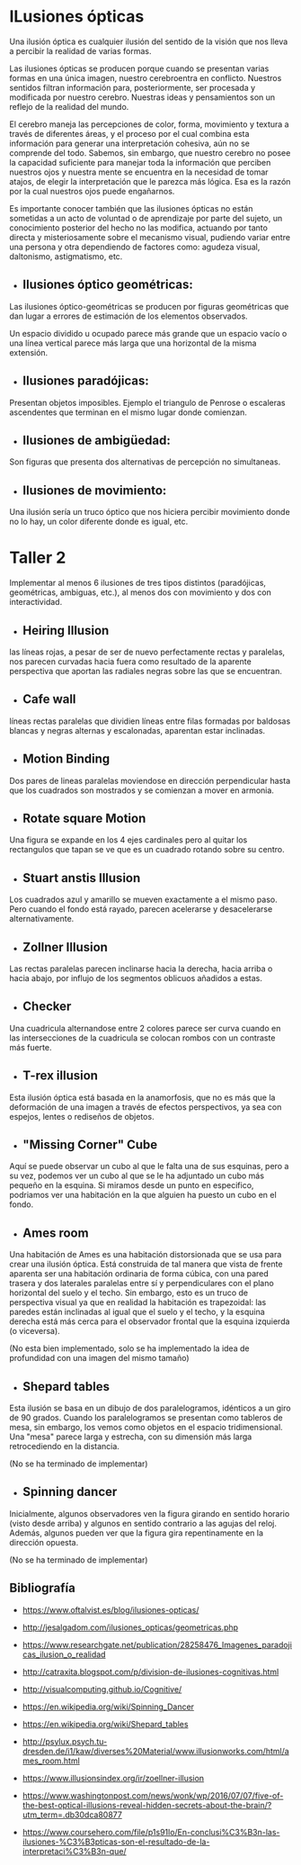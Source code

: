 # ILusiones ópticas

Una ilusión óptica es cualquier ilusión del sentido de la visión que nos lleva a percibir la realidad de varias formas.

Las ilusiones ópticas se producen porque cuando se presentan varias formas en una única imagen, nuestro cerebroentra en conflicto. Nuestros sentidos filtran información para, posteriormente, ser procesada y modificada por nuestro cerebro. Nuestras ideas y pensamientos son un reflejo de la realidad del mundo. 

El cerebro maneja las percepciones de color, forma, movimiento y textura a través de diferentes áreas, y el proceso por el cual combina esta información para generar una interpretación cohesiva, aún no se comprende del todo. Sabemos, sin embargo, que nuestro cerebro no posee la capacidad suficiente para manejar toda la información que perciben nuestros ojos y nuestra mente se encuentra en la necesidad de tomar atajos, de elegir la interpretación que le parezca más lógica. Esa es la razón por la cual nuestros ojos puede engañarnos.

Es importante conocer también que las ilusiones ópticas no están sometidas a un acto de voluntad o de aprendizaje por parte del sujeto, un conocimiento posterior del hecho no las modifica, actuando por tanto directa y misteriosamente sobre el mecanismo visual, pudiendo variar entre una persona y otra dependiendo de factores como: agudeza visual, daltonismo, astigmatismo, etc.

* ## Ilusiones óptico geométricas:

Las ilusiones óptico-geométricas se producen por figuras geométricas que dan lugar a errores de estimación de los elementos observados.

Un espacio dividido u ocupado parece más grande que un espacio vacío o una línea vertical parece más larga que una horizontal de la misma extensión.

* ## Ilusiones paradójicas:

Presentan objetos imposibles. Ejemplo el triangulo de Penrose o escaleras ascendentes que terminan en el mismo lugar donde comienzan.

* ## Ilusiones de ambigüedad:

Son figuras que presenta dos alternativas de percepción no simultaneas.

* ## Ilusiones de movimiento:

Una ilusión sería un truco óptico que nos hiciera percibir movimiento donde no lo hay, un color diferente donde es igual, etc.

# Taller 2

Implementar al menos 6 ilusiones de tres tipos distintos (paradójicas, geométricas, ambiguas, etc.), al menos dos con movimiento y dos con interactividad.

* ## Heiring Illusion

las líneas rojas, a pesar de ser de nuevo perfectamente rectas y paralelas, nos parecen curvadas hacia fuera como resultado de la aparente perspectiva que aportan las radiales negras sobre las que se encuentran.

* ## Cafe wall

líneas rectas paralelas  que dividien líneas entre filas formadas por baldosas blancas y negras alternas y escalonadas, aparentan estar inclinadas.

* ## Motion Binding

Dos pares de lineas paralelas moviendose en dirección perpendicular hasta que los cuadrados son mostrados y se comienzan a mover en armonia.

* ## Rotate square Motion

Una figura se expande en los 4 ejes cardinales pero al quitar los rectangulos que tapan se ve que es un cuadrado rotando sobre su centro.

* ## Stuart anstis Illusion

Los cuadrados azul y amarillo se mueven exactamente a el mismo paso. Pero cuando el fondo está rayado, parecen acelerarse y desacelerarse alternativamente.

* ## Zollner Illusion

Las rectas paralelas parecen inclinarse hacia la derecha, hacia arriba o hacia abajo, por influjo de los segmentos oblicuos añadidos a estas.

* ## Checker

Una cuadricula alternandose entre 2 colores parece ser curva cuando en las intersecciones de la cuadricula se colocan rombos con un contraste más fuerte.

* ## T-rex illusion

Esta ilusión óptica está basada en la anamorfosis, que no es más que la deformación de una imagen a través de efectos perspectivos, ya sea con espejos, lentes o rediseños de objetos.

* ## "Missing Corner" Cube

Aquí se puede observar un cubo al que le falta una de sus esquinas, pero a su vez, podemos ver un cubo al que se le ha adjuntado un cubo más pequeño en la esquina. Si miramos desde un punto en especifico, podriamos ver una habitación en la que alguien ha puesto un cubo en el fondo.

* ## Ames room

Una habitación de Ames es una habitación distorsionada que se usa para crear una ilusión óptica. Está construida de tal manera que vista de frente aparenta ser una habitación ordinaria de forma cúbica, con una pared trasera y dos laterales paralelas entre sí y perpendiculares con el plano horizontal del suelo y el techo. Sin embargo, esto es un truco de perspectiva visual ya que en realidad la habitación es trapezoidal: las paredes están inclinadas al igual que el suelo y el techo, y la esquina derecha está más cerca para el observador frontal que la esquina izquierda (o viceversa).

(No esta bien implementado, solo se ha implementado la idea de profundidad con una imagen del mismo tamaño)

* ## Shepard tables

Esta ilusión se basa en un dibujo de dos paralelogramos, idénticos a un giro de 90 grados. Cuando los paralelogramos se presentan como tableros de mesa, sin embargo, los vemos como objetos en el espacio tridimensional. Una "mesa" parece larga y estrecha, con su dimensión más larga retrocediendo en la distancia.

(No se ha terminado de implementar)

* ## Spinning dancer

Inicialmente, algunos observadores ven la figura girando en sentido horario (visto desde arriba) y algunos en sentido contrario a las agujas del reloj. Además, algunos pueden ver que la figura gira repentinamente en la dirección opuesta.

(No se ha terminado de implementar)

## Bibliografía

* https://www.oftalvist.es/blog/ilusiones-opticas/

* http://jesalgadom.com/ilusiones_opticas/geometricas.php

* https://www.researchgate.net/publication/28258476_Imagenes_paradojicas_ilusion_o_realidad

* http://catraxita.blogspot.com/p/division-de-ilusiones-cognitivas.html

* http://visualcomputing.github.io/Cognitive/

* https://en.wikipedia.org/wiki/Spinning_Dancer

* https://en.wikipedia.org/wiki/Shepard_tables

* http://psylux.psych.tu-dresden.de/i1/kaw/diverses%20Material/www.illusionworks.com/html/ames_room.html

* https://www.illusionsindex.org/ir/zoellner-illusion

* https://www.washingtonpost.com/news/wonk/wp/2016/07/07/five-of-the-best-optical-illusions-reveal-hidden-secrets-about-the-brain/?utm_term=.db30dca80877

* https://www.coursehero.com/file/p1s91lo/En-conclusi%C3%B3n-las-ilusiones-%C3%B3pticas-son-el-resultado-de-la-interpretaci%C3%B3n-que/
